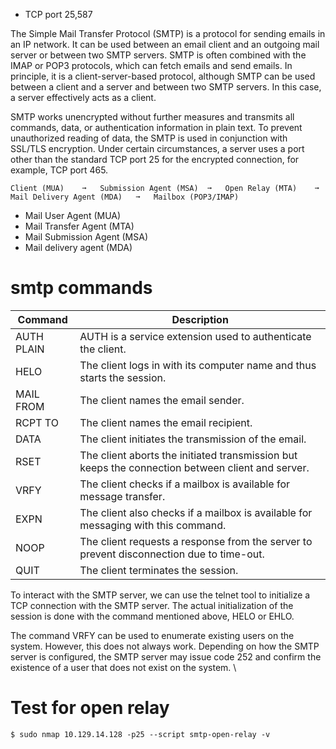 - TCP port 25,587


The Simple Mail Transfer Protocol (SMTP) is a protocol for sending emails in an IP network. It can be used between an email client and an outgoing mail server or between two SMTP servers. SMTP is often combined with the IMAP or POP3 protocols, which can fetch emails and send emails. In principle, it is a client-server-based protocol, although SMTP can be used between a client and a server and between two SMTP servers. In this case, a server effectively acts as a client.

SMTP works unencrypted without further measures and transmits all commands, data, or authentication information in plain text. To prevent unauthorized reading of data, the SMTP is used in conjunction with SSL/TLS encryption. Under certain circumstances, a server uses a port other than the standard TCP port 25 for the encrypted connection, for example, TCP port 465.

    
    Client (MUA) 	➞ 	Submission Agent (MSA) 	➞ 	Open Relay (MTA) 	➞ 	Mail Delivery Agent (MDA) 	➞ 	Mailbox (POP3/IMAP)


- Mail User Agent (MUA)
- Mail Transfer Agent (MTA)
- Mail Submission Agent (MSA)
- Mail delivery agent (MDA)
    

# smtp commands

        
|Command 	 |           Description|
|------------|------------------|
AUTH PLAIN 	|    AUTH is a service extension used to authenticate the client.
HELO 	        |The client logs in with its computer name and thus starts the session.
MAIL FROM 	 |   The client names the email sender.
RCPT TO 	  |  The client names the email recipient.
DATA 	    |   The client initiates the transmission of the email.
RSET 	     |  The client aborts the initiated transmission but keeps the connection between client and server.
VRFY 	      |The client checks if a mailbox is available for message transfer.
EXPN 	      |The client also checks if a mailbox is available for messaging with this command.
NOOP 	      |The client requests a response from the server to prevent disconnection due to time-out.
QUIT 	      |The client terminates the session.



To interact with the SMTP server, we can use the telnet tool to initialize a TCP connection with the SMTP server. The actual initialization of the session is done with the command mentioned above, HELO or EHLO.

The command VRFY can be used to enumerate existing users on the system. However, this does not always work. Depending on how the SMTP server is configured, the SMTP server may issue code 252 and confirm the existence of a user that does not exist on the system. \


# Test for open relay

    
`$ sudo nmap 10.129.14.128 -p25 --script smtp-open-relay -v`


